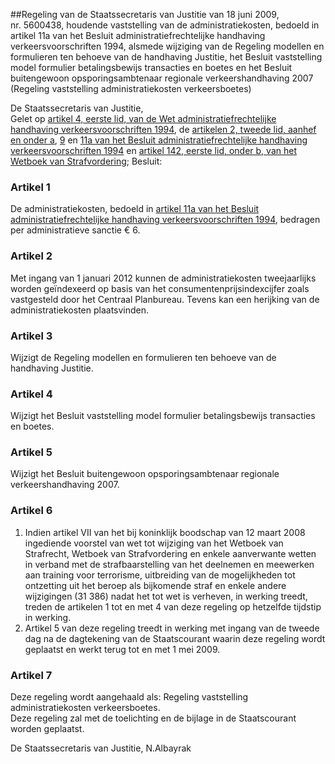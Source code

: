 <meta http-equiv='Content-Type' content='text/html; charset=utf-8' />

##Regeling van de Staatssecretaris van Justitie van 18 juni 2009, nr. 5600438, houdende vaststelling van de administratiekosten, bedoeld in artikel 11a van het Besluit administratiefrechtelijke handhaving verkeersvoorschriften 1994, alsmede wijziging van de Regeling modellen en formulieren ten behoeve van de handhaving Justitie, het Besluit vaststelling model formulier betalingsbewijs transacties en boetes en het Besluit buitengewoon opsporingsambtenaar regionale verkeershandhaving 2007 (Regeling vaststelling administratiekosten verkeersboetes)

De Staatssecretaris van Justitie,  
Gelet op [artikel 4, eerste lid, van de Wet administratiefrechtelijke handhaving verkeersvoorschriften 1994](../../../../../../wet/wet/mulder/BWBR0004581/README.md), de [artikelen 2, tweede lid, aanhef en onder a](../../../../../../AMvB/besluit/administratiefrechtelijke/handhaving/verkeersvoorschriften/1994/BWBR0006847/README.md), [9](../../../../../../AMvB/besluit/administratiefrechtelijke/handhaving/verkeersvoorschriften/1994/BWBR0006847/README.md) en [11a van het Besluit administratiefrechtelijke handhaving verkeersvoorschriften 1994](../../../../../../AMvB/besluit/administratiefrechtelijke/handhaving/verkeersvoorschriften/1994/BWBR0006847/README.md) en [artikel 142, eerste lid, onder b, van het Wetboek van Strafvordering](../../../../../../wet/wet/van/15/januari/1921/BWBR0001903/README.md);
Besluit:    

### Artikel  1  

De administratiekosten, bedoeld in [artikel 11a van het Besluit administratiefrechtelijke handhaving verkeersvoorschriften 1994](../../../../../../AMvB/besluit/administratiefrechtelijke/handhaving/verkeersvoorschriften/1994/BWBR0006847/README.md), bedragen per administratieve sanctie € 6.  

### Artikel  2  

Met ingang van 1 januari 2012 kunnen de administratiekosten tweejaarlijks worden geïndexeerd op basis van het consumentenprijsindexcijfer zoals vastgesteld door het Centraal Planbureau. Tevens kan een herijking van de administratiekosten plaatsvinden.  

### Artikel  3  

Wijzigt de Regeling modellen en formulieren ten behoeve van de handhaving Justitie.   

### Artikel  4  

Wijzigt het Besluit vaststelling model formulier betalingsbewijs transacties en boetes.   

### Artikel  5  

Wijzigt het Besluit buitengewoon opsporingsambtenaar regionale verkeershandhaving 2007.   

### Artikel  6  

1.  Indien artikel VII van het bij koninklijk boodschap van 12 maart 2008 ingediende voorstel van wet tot wijziging van het Wetboek van Strafrecht, Wetboek van Strafvordering en enkele aanverwante wetten in verband met de strafbaarstelling van het deelnemen en meewerken aan training voor terrorisme, uitbreiding van de mogelijkheden tot ontzetting uit het beroep als bijkomende straf en enkele andere wijzigingen (31 386) nadat het tot wet is verheven, in werking treedt, treden de artikelen 1 tot en met 4 van deze regeling op hetzelfde tijdstip in werking.   
2.  Artikel 5 van deze regeling treedt in werking met ingang van de tweede dag na de dagtekening van de Staatscourant waarin deze regeling wordt geplaatst en werkt terug tot en met 1 mei 2009.   

### Artikel  7  

Deze regeling wordt aangehaald als: Regeling vaststelling administratiekosten verkeersboetes.  
Deze regeling zal met de toelichting en de bijlage in de Staatscourant worden geplaatst.  

De 
Staatssecretaris van Justitie, 
N.Albayrak   
